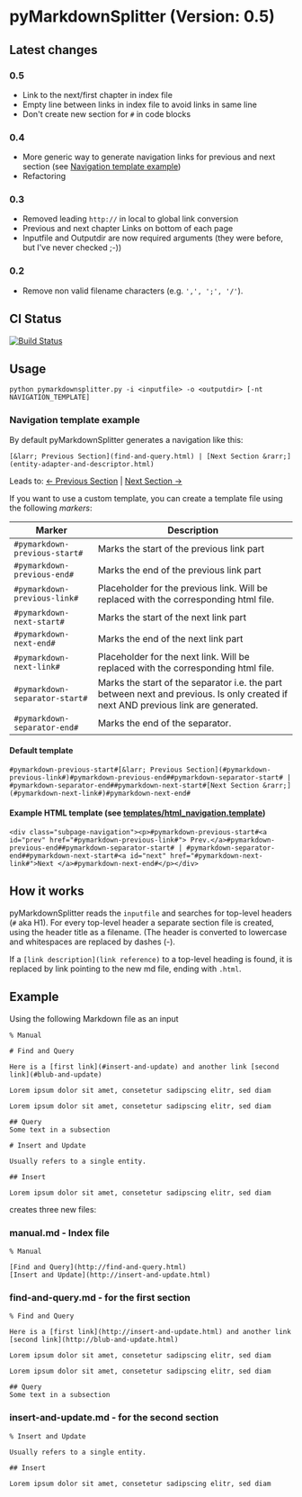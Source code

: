 # pyMarkdownSplitter (Version: 0.5)

## Latest changes
### 0.5
* Link to the next/first chapter in index file
* Empty line between links in index file to avoid links in same line
* Don't create new section for `#` in code blocks
### 0.4
* More generic way to generate navigation links for previous and next section (see [Navigation template example](#navigation-template-example))
* Refactoring
### 0.3
* Removed leading `http://` in local to global link conversion
* Previous and next chapter Links on bottom of each page
* Inputfile and Outputdir are now required arguments (they were before, but I've never checked  ;-))
### 0.2
* Remove non valid filename characters (e.g. `',', ';', '/'`).

## CI Status
[![Build Status](https://travis-ci.org/fschlag/pyMarkdownSplitter.svg?branch=master)](https://travis-ci.org/fschlag/pyMarkdownSplitter)

## Usage
```
python pymarkdownsplitter.py -i <inputfile> -o <outputdir> [-nt NAVIGATION_TEMPLATE]
```

### Navigation template example
By default pyMarkdownSplitter generates a navigation like this:

```[&larr; Previous Section](find-and-query.html) | [Next Section &rarr;](entity-adapter-and-descriptor.html)```

Leads to: [&larr; Previous Section](previous.html) | [Next Section &rarr;](next.html)

If you want to use a custom template, you can create a template file using the following _markers_:

Marker | Description
--- | ---
`#pymarkdown-previous-start#` | Marks the start of the previous link part
`#pymarkdown-previous-end#` | Marks the end of the previous link part
`#pymarkdown-previous-link#` | Placeholder for the previous link. Will be replaced with the corresponding html file.
`#pymarkdown-next-start#` | Marks the start of the next link part
`#pymarkdown-next-end#` | Marks the end of the next link part
`#pymarkdown-next-link#`| Placeholder for the next link. Will be replaced with the corresponding html file.
`#pymarkdown-separator-start#` | Marks the start of the separator i.e. the part between next and previous. Is only created if next AND previous link are generated. 
`#pymarkdown-separator-end#` | Marks the end of the separator.

#### Default template
```
#pymarkdown-previous-start#[&larr; Previous Section](#pymarkdown-previous-link#)#pymarkdown-previous-end##pymarkdown-separator-start# | #pymarkdown-separator-end##pymarkdown-next-start#[Next Section &rarr;](#pymarkdown-next-link#)#pymarkdown-next-end#
```

#### Example HTML template (see [templates/html_navigation.template](templates/html_navigation.template))
```
<div class="subpage-navigation"><p>#pymarkdown-previous-start#<a id="prev" href="#pymarkdown-previous-link#"> Prev.</a>#pymarkdown-previous-end##pymarkdown-separator-start# | #pymarkdown-separator-end##pymarkdown-next-start#<a id="next" href="#pymarkdown-next-link#">Next </a>#pymarkdown-next-end#</p></div>
```


## How it works
pyMarkdownSplitter reads the `inputfile` and searches for top-level headers (`#` aka H1).
For every top-level header a separate section file is created, using the header title as a filename.
(The header is converted to lowercase and whitespaces are replaced by dashes (-).

If a `[link description](link reference)` to a top-level heading is found, it is replaced by link pointing to the new md file, ending with `.html`.

## Example
Using the following Markdown file as an input 
```
% Manual

# Find and Query

Here is a [first link](#insert-and-update) and another link [second link](#blub-and-update)

Lorem ipsum dolor sit amet, consetetur sadipscing elitr, sed diam

Lorem ipsum dolor sit amet, consetetur sadipscing elitr, sed diam

## Query
Some text in a subsection

# Insert and Update

Usually refers to a single entity. 

## Insert

Lorem ipsum dolor sit amet, consetetur sadipscing elitr, sed diam
```
creates three new files:
### manual.md - Index file
```
% Manual

[Find and Query](http://find-and-query.html)
[Insert and Update](http://insert-and-update.html)
```

### find-and-query.md - for the first section
```
% Find and Query

Here is a [first link](http://insert-and-update.html) and another link [second link](http://blub-and-update.html)

Lorem ipsum dolor sit amet, consetetur sadipscing elitr, sed diam

Lorem ipsum dolor sit amet, consetetur sadipscing elitr, sed diam

## Query
Some text in a subsection
```

### insert-and-update.md - for the second section
```
% Insert and Update

Usually refers to a single entity. 

## Insert

Lorem ipsum dolor sit amet, consetetur sadipscing elitr, sed diam
```
